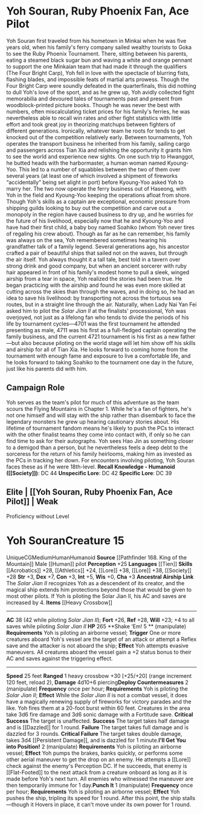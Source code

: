 ﻿---
ac: '38'
alignment: CG
all_resistance: null
burrow_speed: null
charisma: '+3'
climb_speed: null
constitution: '+3'
creature_ability:
- Ancestral Airship Link
- Deploy Countermeasures
- I'll Get You into Position!
- Punch It
- "Shake \u2018Em!"
creature_family: null
description: "Yoh Souran first traveled from his hometown in Minkai when he was five\
  \ years old, when his family's ferry company sailed wealthy tourists to Goka to\
  \ see the Ruby Phoenix Tournament. There, sitting between his parents, eating a\
  \ steamed black sugar bun and waving a white and orange pennant to support the one\
  \ Minkaian team that had made it through the qualifiers (The Four Bright Carp),\
  \ Yoh fell in love with the spectacle of blurring fists, flashing blades, and impossible\
  \ feats of martial arts prowess.<br/><br/> Though the Four Bright Carp were soundly\
  \ defeated in the quarterfinals, this did nothing to dull Yoh's love of the sport,\
  \ and as he grew up, Yoh avidly collected fight memorabilia and devoured tales of\
  \ tournaments past and present from woodblock-printed picture books. Though he was\
  \ never the best with numbers, often miscalculating ticket prices for his family's\
  \ ferries, he was nevertheless able to recall win rates and other fight statistics\
  \ with little effort and took great joy in theorizing matchups between fighters\
  \ of different generations. Ironically, whatever team he roots for tends to get\
  \ knocked out of the competition relatively early.<br/><br/> Between tournaments,\
  \ Yoh operates the transport business he inherited from his family, sailing cargo\
  \ and passengers across Tian Xia and relishing the opportunity it grants him to\
  \ see the world and experience new sights. On one such trip to Hwanggot, he butted\
  \ heads with the harbormaster, a human woman named Kyoung-Yoo. This led to a number\
  \ of squabbles between the two of them over several years (at least one of which\
  \ involved a shipment of fireworks \u201Caccidentally\u201D being set alight in\
  \ port) before Kyoung-Yoo asked Yoh to marry her. The two now operate the ferry\
  \ business out of Haseong, with Yoh in the field and Kyoung-Yoo keeping the operations\
  \ afloat from shore. Though Yoh's skills as a captain are exceptional, economic\
  \ pressure from shipping guilds looking to buy out the competition and carve out\
  \ a monopoly in the region have caused business to dry up, and he worries for the\
  \ future of his livelihood, especially now that he and Kyoung-Yoo and have had their\
  \ first child, a baby boy named Soahiko (whom Yoh never tires of regaling his crew\
  \ about).<br/><br/> Though as far as he can remember, his family was always on the\
  \ sea, Yoh remembered sometimes hearing his grandfather talk of a family legend.\
  \ Several generations ago, his ancestor crafted a pair of beautiful ships that sailed\
  \ not on the waves, but through the air itself. Yoh always thought it a tall tale,\
  \ best told in a tavern over strong drink and good company, but when an ancient\
  \ sorcerer with ruby hair appeared in front of his family's modest home to pull\
  \ a sleek, winged airship from a tear in space, Yoh realized the stories had been\
  \ true. He began practicing with the airship and found he was even more skilled\
  \ at cutting across the skies than through the waves, and in doing so, he had an\
  \ idea to save his livelihood: by transporting not across the tortuous sea routes,\
  \ but in a straight line through the air.<br/><br/> Naturally, when Lady Nai Yan\
  \ Fei asked him to pilot the <i>Solar Jian II</i> at the finalists' processional,\
  \ Yoh was overjoyed, not just as a lifelong fan who tends to divide the periods\
  \ of his life by tournament cycles\u20144701 was the first tournament he attended\
  \ presenting as male, 4711 was his first as a full-fledged captain operating the\
  \ family business, and the current 4721 tournament is his first as a new father\u2014\
  but also because piloting on the world stage will let him show off his skills and\
  \ airship for all of Tian Xia. He looks forward to coming home from the tournament\
  \ with enough fame and exposure to live a comfortable life, and he looks forward\
  \ to taking Soahiko to the tournament one day in the future, just like his parents\
  \ did with him."
dexterity: '+7'
element: null
fly_speed: null
fortitude: '+26'
hp: '265'
id: '1620'
immunity: null
intelligence: '+5'
land_speed: '25'
language:
- '[[DATABASE/language/Tien|Tien]]'
level: '15'
max_speed: '25'
name: Yoh Souran
perception: '+25'
rarity: Unique
reflex: '+28'
resistance: null
rus_type_level: null
sense: null
size: Medium
skill:
- '[[DATABASE/skill/Acrobatics|Acrobatics]] +28'
- '[[DATABASE/skill/Athletics|Athletics]] +24'
- '[[DATABASE/skill/Lore|Piloting Lore]] +38'
- '[[DATABASE/skill/Lore|Ruby Phoenix Tournament Lore]] +38'
- '[[DATABASE/skill/Society|Society]] +28'
source: '[[DATABASE/source/Pathfinder 168. King of the Mountain|Pathfinder #168: King
  of the Mountain]]'
speed:
- 25 feet
spell: null
strength: '+3'
strength_req: '3'
strongest_save:
- Reflex
swim_speed: null
trait:
- '[[DATABASE/trait/Human|Human]]'
- '[[DATABASE/trait/Humanoid|Humanoid]]'
- '[[DATABASE/trait/Unique|Unique]]'
type: Creature
vision: null
weakest_save:
- Will
weakness: null
will: '+23'
wisdom: '+0'

---
# Yoh Souran, Ruby Phoenix Fan, Ace Pilot

Yoh Souran first traveled from his hometown in Minkai when he was five years old, when his family's ferry company sailed wealthy tourists to Goka to see the Ruby Phoenix Tournament. There, sitting between his parents, eating a steamed black sugar bun and waving a white and orange pennant to support the one Minkaian team that had made it through the qualifiers (The Four Bright Carp), Yoh fell in love with the spectacle of blurring fists, flashing blades, and impossible feats of martial arts prowess.
 Though the Four Bright Carp were soundly defeated in the quarterfinals, this did nothing to dull Yoh's love of the sport, and as he grew up, Yoh avidly collected fight memorabilia and devoured tales of tournaments past and present from woodblock-printed picture books. Though he was never the best with numbers, often miscalculating ticket prices for his family's ferries, he was nevertheless able to recall win rates and other fight statistics with little effort and took great joy in theorizing matchups between fighters of different generations. Ironically, whatever team he roots for tends to get knocked out of the competition relatively early.
 Between tournaments, Yoh operates the transport business he inherited from his family, sailing cargo and passengers across Tian Xia and relishing the opportunity it grants him to see the world and experience new sights. On one such trip to Hwanggot, he butted heads with the harbormaster, a human woman named Kyoung-Yoo. This led to a number of squabbles between the two of them over several years (at least one of which involved a shipment of fireworks “accidentally” being set alight in port) before Kyoung-Yoo asked Yoh to marry her. The two now operate the ferry business out of Haseong, with Yoh in the field and Kyoung-Yoo keeping the operations afloat from shore. Though Yoh's skills as a captain are exceptional, economic pressure from shipping guilds looking to buy out the competition and carve out a monopoly in the region have caused business to dry up, and he worries for the future of his livelihood, especially now that he and Kyoung-Yoo and have had their first child, a baby boy named Soahiko (whom Yoh never tires of regaling his crew about).
 Though as far as he can remember, his family was always on the sea, Yoh remembered sometimes hearing his grandfather talk of a family legend. Several generations ago, his ancestor crafted a pair of beautiful ships that sailed not on the waves, but through the air itself. Yoh always thought it a tall tale, best told in a tavern over strong drink and good company, but when an ancient sorcerer with ruby hair appeared in front of his family's modest home to pull a sleek, winged airship from a tear in space, Yoh realized the stories had been true. He began practicing with the airship and found he was even more skilled at cutting across the skies than through the waves, and in doing so, he had an idea to save his livelihood: by transporting not across the tortuous sea routes, but in a straight line through the air.
 Naturally, when Lady Nai Yan Fei asked him to pilot the _Solar Jian II_ at the finalists' processional, Yoh was overjoyed, not just as a lifelong fan who tends to divide the periods of his life by tournament cycles—4701 was the first tournament he attended presenting as male, 4711 was his first as a full-fledged captain operating the family business, and the current 4721 tournament is his first as a new father—but also because piloting on the world stage will let him show off his skills and airship for all of Tian Xia. He looks forward to coming home from the tournament with enough fame and exposure to live a comfortable life, and he looks forward to taking Soahiko to the tournament one day in the future, just like his parents did with him.

## Campaign Role

Yoh serves as the team's pilot for much of this adventure as the team scours the Flying Mountains in Chapter 1. While he's a fan of fighters, he's not one himself and will stay with the ship rather than disembark to face the legendary monsters he grew up hearing cautionary stories about. His lifetime of tournament fandom means he's likely to push the PCs to interact with the other finalist teams they come into contact with, if only so he can find time to ask for their autographs. Yoh sees Hao Jin as something closer to a demigod than a person, but he nevertheless feels a deep debt to the sorceress for the return of his family heirlooms, making him as invested as the PCs in tracking her down.
 For encounters involving piloting, Yoh Souran faces these as if he were 18th-level.
**Recall Knowledge - Humanoid ([[Society]])**: DC 44
**Unspecific Lore**: DC 42
**Specific Lore**: DC 39

## Elite | [[Yoh Souran, Ruby Phoenix Fan, Ace Pilot]] | Weak
Proficiency without Level

# Yoh Souran<span class="item-type">Creature 15</span>

<span class="trait-unique item-trait">Unique</span><span class="trait-alignment item-trait">CG</span><span class="trait-size item-trait">Medium</span><span class="item-trait">Human</span><span class="item-trait">Humanoid</span>
**Source** [[Pathfinder 168. King of the Mountain]]
Male [[Human]] pilot
**Perception** +25
**Languages** [[Tien]]
**Skills** [[Acrobatics]] +28, [[Athletics]] +24, [[Lore]] +38, [[Lore]] +38, [[Society]] +28
**Str** +3, **Dex** +7, **Con** +3, **Int** +5, **Wis** +0, **Cha** +3
**Ancestral Airship Link** The _Solar Jian II_ recognizes Yoh as a descendent of its creator, and the magical ship extends him protections beyond those that would be given to most other pilots. If Yoh is piloting the Solar Jian II, his AC and saves are increased by 4.
**Items** [[Heavy Crossbow]]

---
**AC** 38 (42 while piloting _Solar Jian II_); **Fort** +26, **Ref** +28, **Will** +23; +4 to all saves while piloting _Solar Jian II_
**HP** 265
<span class="in-box-ability">**Shake ‘Em! <span class="action-icon">5</span> ** (manipulate) **Requirements** Yoh is piloting an airborne vessel; **Trigger** One or more creatures aboard Yoh's vessel are the target of an attack or attempt a Reflex save and the attacker is not aboard the ship; **Effect** Yoh attempts evasive maneuvers. All creatures aboard the vessel gain a +2 status bonus to their AC and saves against the triggering effect.</span>

---
**Speed** 25 feet
<span class="in-box-ability">**Ranged** <span class="action-icon">1</span> heavy crossbow +30 [+25/+20] (range increment 120 feet, reload 2), **Damage** 4d10+6 piercing</span><span class="in-box-ability">**Deploy Countermeasures** <span class="action-icon">2</span> (manipulate) **Frequency** once per hour; **Requirements** Yoh is piloting the _Solar Jian II_; **Effect** While the _Solar Jian II_ is not a combat vessel, it does have a magically renewing supply of fireworks for victory parades and the like. Yoh fires them at a 20-foot burst within 60 feet. Creatures in the area take 3d6 fire damage and 3d6 sonic damage with a Fortitude save. 
**Critical Success** The target is unaffected. 
**Success** The target takes half damage and is [[Dazzled]] for 1 round. 
**Failure** The target takes full damage and is dazzled for 3 rounds. 
**Critical Failure** The target takes double damage, takes 3d4 [[Persistent Damage]], and is dazzled for 1 minute.</span><span class="in-box-ability">**I'll Get You into Position!** <span class="action-icon">2</span> (manipulate) **Requirements** Yoh is piloting an airborne vessel; **Effect** Yoh pumps the brakes, banks quickly, or performs some other aerial maneuver to get the drop on an enemy. He attempts a [[Lore]] check against the enemy's Perception DC. If he succeeds, that enemy is [[Flat-Footed]] to the next attack from a creature onboard as long as it is made before Yoh's next turn. All enemies who witnessed the maneuver are then temporarily immune for 1 day.</span><span class="in-box-ability">**Punch It** <span class="action-icon">1</span> (manipulate) **Frequency** once per hour; **Requirements** Yoh is piloting an airborne vessel; **Effect** Yoh pushes the ship, tripling its speed for 1 round. After this point, the ship stalls—though it Hovers in place, it can't move under its own power for 1 round.</span>